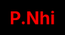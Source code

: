 <!DOCTYPE html PUBLIC "-//W3C//DTD HTML 4.0 Transitional//EN">
<html>
  <head>
    <title>Heart</title>
    <meta name="Generator" content="EditPlus" />
    <meta name="Author" content="" />
    <meta name="Keywords" content="" />
    <meta name="Description" content="" />
    <style>
      html,
      body {
        height: 100%;
        padding: 0;
        margin: 0;
        background: #000;
         display: flex;
        justify-content: center;
        align-items: center;
      }
      h1 {
        color: red;
      }
      .box {
        width: 100%;
        position: absolute;
        top: 50%;
        left: 50%;
        transform: translate(-50%, -50%);
        display: flex;
        flex-direction: column;
      }
      canvas {
        position: absolute;
        width: 100%;
        height: 100%;
      }
      #pinkboard {
        position: relative;
        margin: auto;
        height: 500px;
        width: 500px;
        animation: animate 2s infinite;
      }
      h1 {
        animation: animate 2s infinite;
      }
      #pinkboard:before,
      #pinkboard:after {
        content: "";
        position: absolute;
        background: #ff5ca4;
        width: 100px;
        height: 160px;
        border-top-left-radius: 50px;
        border-top-right-radius: 50px;
      }
      #pinkboard:before {
        left: 100px;
        transform: rotate(-45deg);
        transform-origin: 0 100%;
        box-shadow: 0 14px 28px rgba(0, 0, 0, 0.25),
          0 10px 10px rgba(0, 0, 0, 0.22);
      }
      #pinkboard:after {
        left: 0;
        transform: rotate(45deg);
        transform-origin: 100% 100%;
      }
      @keyframes animate {
        0% {
          transform: scale(1);
        }
        30% {
          transform: scale(0.8);
        }
        60% {
          transform: scale(1.2);
        }
        100% {
          transform: scale(1);
        }
      }
    </style>
  </head>
  <body>
    <h1>P.Nhi</h1>
    <div class="box">
      <canvas id="pinkboard"></canvas>
    </div>
    <script>
     
      var settings = {
        particles: {
          length: 2000,
          duration: 3,
          velocity: 100,
          effect: -1,
          size: 8,
        },
      };
     
      (function () {
        var b = 0;
        var c = ["ms", "moz", "webkit", "o"];
        for (var a = 0; a < c.length && !window.requestAnimationFrame; ++a) {
          window.requestAnimationFrame = window[c[a] + "RequestAnimationFrame"];
          window.cancelAnimationFrame =
            window[c[a] + "CancelAnimationFrame"] ||
            window[c[a] + "CancelRequestAnimationFrame"];
        }
        if (!window.requestAnimationFrame) {
          window.requestAnimationFrame = function (h, e) {
            var d = new Date().getTime();
            var f = Math.max(0, 16 - (d - b));
            var g = window.setTimeout(function () {
              h(d + f);
            }, f);
            b = d + f;
            return g;
          };
        }
        if (!window.cancelAnimationFrame) {
          window.cancelAnimationFrame = function (d) {
            clearTimeout(d);
          };
        }
      })();
     
      var Point = (function () {
        function Point(x, y) {
          this.x = typeof x !== "undefined" ? x : 0;
          this.y = typeof y !== "undefined" ? y : 0;
        }
        Point.prototype.clone = function () {
          return new Point(this.x, this.y);
        };
        Point.prototype.length = function (length) {
          if (typeof length == "undefined")
            return Math.sqrt(this.x * this.x + this.y * this.y);
          this.normalize();
          this.x *= length;
          this.y *= length;
          return this;
        };
        Point.prototype.normalize = function () {
          var length = this.length();
          this.x /= length;
          this.y /= length;
          return this;
        };
        return Point;
      })();
     
      var Particle = (function () {
        function Particle() {
          this.position = new Point();
          this.velocity = new Point();
          this.acceleration = new Point();
          this.age = 0;
        }
        Particle.prototype.initialize = function (x, y, dx, dy) {
          this.position.x = x;
          this.position.y = y;
          this.velocity.x = dx;
          this.velocity.y = dy;
          this.acceleration.x = dx * settings.particles.effect;
          this.acceleration.y = dy * settings.particles.effect;
          this.age = 0;
        };
        Particle.prototype.update = function (deltaTime) {
          this.position.x += this.velocity.x * deltaTime;
          this.position.y += this.velocity.y * deltaTime;
          this.velocity.x += this.acceleration.x * deltaTime;
          this.velocity.y += this.acceleration.y * deltaTime;
          this.age += deltaTime;
        };
        Particle.prototype.draw = function (context, image) {
          function ease(t) {
            return --t * t * t + 1;
          }
          var size = image.width * ease(this.age / settings.particles.duration);
          context.globalAlpha = 1 - this.age / settings.particles.duration;
          context.drawImage(
            image,
            this.position.x - size / 2,
            this.position.y - size / 2,
            size,
            size
          );
        };
        return Particle;
      })();
     
      var ParticlePool = (function () {
        var particles,
          firstActive = 0,
          firstFree = 0,
          duration = settings.particles.duration;
        function ParticlePool(length) {
         
          particles = new Array(length);
          for (var i = 0; i < particles.length; i++)
            particles[i] = new Particle();
        }
        ParticlePool.prototype.add = function (x, y, dx, dy) {
          particles[firstFree].initialize(x, y, dx, dy);
         
          firstFree++;
          if (firstFree == particles.length) firstFree = 0;
          if (firstActive == firstFree) firstActive++;
          if (firstActive == particles.length) firstActive = 0;
        };
        ParticlePool.prototype.update = function (deltaTime) {
          var i;
         
          if (firstActive < firstFree) {
            for (i = firstActive; i < firstFree; i++)
              particles[i].update(deltaTime);
          }
          if (firstFree < firstActive) {
            for (i = firstActive; i < particles.length; i++)
              particles[i].update(deltaTime);
            for (i = 0; i < firstFree; i++) particles[i].update(deltaTime);
          }
         
          while (
            particles[firstActive].age >= duration &&
            firstActive != firstFree
          ) {
            firstActive++;
            if (firstActive == particles.length) firstActive = 0;
          }
        };
        ParticlePool.prototype.draw = function (context, image) {
         
          if (firstActive < firstFree) {
            for (i = firstActive; i < firstFree; i++)
              particles[i].draw(context, image);
          }
          if (firstFree < firstActive) {
            for (i = firstActive; i < particles.length; i++)
              particles[i].draw(context, image);
            for (i = 0; i < firstFree; i++) particles[i].draw(context, image);
          }
        };
        return ParticlePool;
      })();
     
      (function (canvas) {
        var context = canvas.getContext("2d"),
          particles = new ParticlePool(settings.particles.length),
          particleRate =
            settings.particles.length / settings.particles.duration,
          time;
       
        function pointOnHeart(t) {
          return new Point(
            160 * Math.pow(Math.sin(t), 3),
            130 * Math.cos(t) -
              50 * Math.cos(2 * t) -
              20 * Math.cos(3 * t) -
              10 * Math.cos(4 * t) +
              25
          );
        }
       
        var image = (function () {
          var canvas = document.createElement("canvas"),
            context = canvas.getContext("2d");
          canvas.width = settings.particles.size;
          canvas.height = settings.particles.size;
         
          function to(t) {
            var point = pointOnHeart(t);
            point.x =
              settings.particles.size / 2 +
              (point.x * settings.particles.size) / 350;
            point.y =
              settings.particles.size / 2 -
              (point.y * settings.particles.size) / 350;
            return point;
          }
         
          context.beginPath();
          var t = -Math.PI;
          var point = to(t);
          context.moveTo(point.x, point.y);
          while (t < Math.PI) {
            t += 0.01;
            point = to(t);
            context.lineTo(point.x, point.y);
          }
          context.closePath();
         
          context.fillStyle = "red";
          context.fill();
         
          var image = new Image();
          image.src = canvas.toDataURL();
          return image;
        })();
       
        function render() {
         
          requestAnimationFrame(render);
         
          var newTime = new Date().getTime() / 1000,
            deltaTime = newTime - (time || newTime);
          time = newTime;
         
          context.clearRect(0, 0, canvas.width, canvas.height);
         
          var amount = particleRate * deltaTime;
          for (var i = 0; i < amount; i++) {
            var pos = pointOnHeart(Math.PI - 2 * Math.PI * Math.random());
            var dir = pos.clone().length(settings.particles.velocity);
            particles.add(
              canvas.width / 2 + pos.x,
              canvas.height / 2 - pos.y,
              dir.x,
              -dir.y
            );
          }
         
          particles.update(deltaTime);
          particles.draw(context, image);
        }
       
        function onResize() {
          canvas.width = canvas.clientWidth;
          canvas.height = canvas.clientHeight;
        }
        window.onresize = onResize;
       
        setTimeout(function () {
          onResize();
          render();
        }, 10);
      })(document.getElementById("pinkboard"));
    </script>
  </body>
</html>
